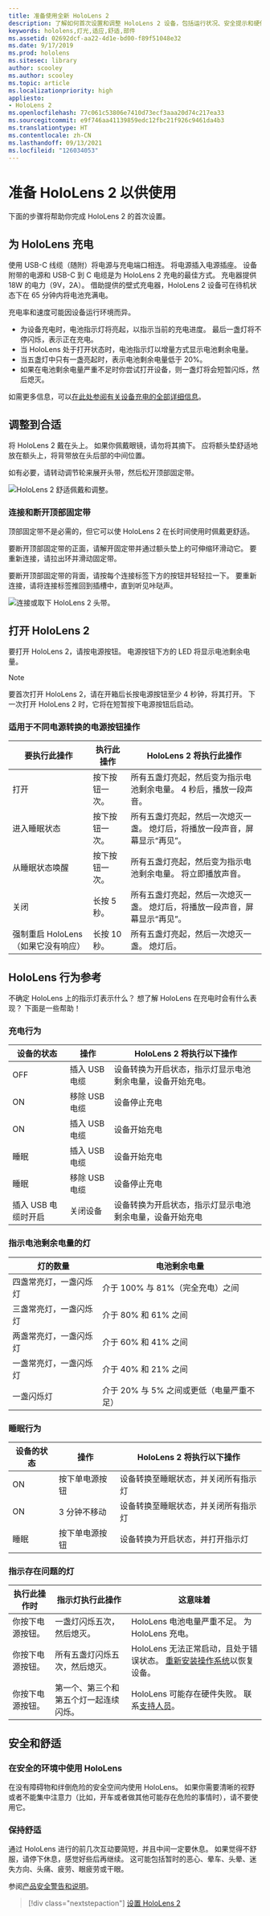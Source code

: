 ```yaml
---
title: 准备使用全新 HoloLens 2
description: 了解如何首次设置和调整 HoloLens 2 设备，包括运行状况、安全提示和硬件指南。
keywords: hololens,灯光,适应,舒适,部件
ms.assetid: 02692dcf-aa22-4d1e-bd00-f89f51048e32
ms.date: 9/17/2019
ms.prod: hololens
ms.sitesec: library
author: scooley
ms.author: scooley
ms.topic: article
ms.localizationpriority: high
appliesto:
- HoloLens 2
ms.openlocfilehash: 77c061c53806e7410d73ecf3aaa20d74c217ea33
ms.sourcegitcommit: e9f746aa41139859edc12fbc21f926c9461da4b3
ms.translationtype: HT
ms.contentlocale: zh-CN
ms.lasthandoff: 09/13/2021
ms.locfileid: "126034053"
---
```

# <a name="get-your-hololens-2-ready-to-use"></a>准备 HoloLens 2 以供使用

下面的步骤将帮助你完成 HoloLens 2 的首次设置。

## <a name="charge-your-hololens"></a>为 HoloLens 充电

使用 USB-C 线缆（随附）将电源与充电端口相连。 将电源插入电源插座。 设备附带的电源和 USB-C 到 C 电缆是为 HoloLens 2 充电的最佳方式。 充电器提供 18W 的电力（9V，2A）。 借助提供的壁式充电器，HoloLens 2 设备可在待机状态下在 65 分钟内将电池充满电。

充电率和速度可能因设备运行环境而异。

- 为设备充电时，电池指示灯将亮起，以指示当前的充电进度。  最后一盏灯将不停闪烁，表示正在充电。
- 当 HoloLens 处于打开状态时，电池指示灯以增量方式显示电池剩余电量。
- 当五盏灯中只有一盏亮起时，表示电池剩余电量低于 20%。
- 如果在电池剩余电量严重不足时你尝试打开设备，则一盏灯将会短暂闪烁，然后熄灭。

如需更多信息，可以[在此处参阅有关设备充电的全部详细信息](hololens2-charging.md#charging-the-device)。 

## <a name="adjust-fit"></a>调整到合适

将 HoloLens 2 戴在头上。 如果你佩戴眼镜，请勿将其摘下。  应将额头垫舒适地放在额头上，将背带放在头后部的中间位置。

如有必要，请转动调节轮来展开头带，然后松开顶部固定带。

![HoloLens 2 舒适佩戴和调整。](images/hololens2-fit.png)

### <a name="attach-and-detach-the-overhead-strap"></a>连接和断开顶部固定带

顶部固定带不是必需的，但它可以使 HoloLens 2 在长时间使用时佩戴更舒适。

要断开顶部固定带的正面，请解开固定带并通过额头垫上的可伸缩环滑动它。 要重新连接，请拉出环并滑动固定带。

要断开顶部固定带的背面，请按每个连接标签下方的按钮并轻轻拉一下。 要重新连接，请将连接标签推回到插槽中，直到听见咔哒声。

![连接或取下 HoloLens 2 头带。](images/hololens2-headstrap.png)

## <a name="turn-on-the-hololens-2"></a>打开 HoloLens 2

要打开 HoloLens 2，请按电源按钮。  电源按钮下方的 LED 将显示电池剩余电量。

> [!NOTE]
> 要首次打开 HoloLens 2，请在开箱后长按电源按钮至少 4 秒钟，将其打开。 下一次打开 HoloLens 2 时，它将在短暂按下电源按钮后启动。

### <a name="power-button-actions-for-different-power-transitions"></a>适用于不同电源转换的电源按钮操作

| 要执行此操作 | 执行此操作 | HoloLens 2 将执行此操作 |
| - | - | - |
| 打开 | 按下按钮一次。 | 所有五盏灯亮起，然后变为指示电池剩余电量。 4 秒后，播放一段声音。 |
| 进入睡眠状态 | 按下按钮一次。 | 所有五盏灯亮起，然后一次熄灭一盏。 熄灯后，将播放一段声音，屏幕显示“再见”。 |
| 从睡眠状态唤醒 | 按下按钮一次。 | 所有五盏灯亮起，然后变为指示电池剩余电量。 将立即播放声音。 |
| 关闭 | 长按 5 秒。 |  所有五盏灯亮起，然后一次熄灭一盏。 熄灯后，将播放一段声音，屏幕显示“再见”。 |
| 强制重启 HoloLens（如果它没有响应） | 长按 10 秒。 | 所有五盏灯亮起，然后一次熄灭一盏。 熄灯后。 |

## <a name="hololens-behavior-reference"></a>HoloLens 行为参考

不确定 HoloLens 上的指示灯表示什么？ 想了解 HoloLens 在充电时会有什么表现？  下面是一些帮助！

### <a name="charging-behavior"></a>充电行为

| 设备的状态 | 操作 | HoloLens 2 将执行以下操作 |
| - | - | - |
| OFF | 插入 USB 电缆 | 设备转换为开启状态，指示灯显示电池剩余电量，设备开始充电。
| ON | 移除 USB 电缆 | 设备停止充电
| ON | 插入 USB 电缆 | 设备开始充电
| 睡眠 | 插入 USB 电缆 | 设备开始充电
| 睡眠 | 移除 USB 电缆 | 设备停止充电
| 插入 USB 电缆时开启 | 关闭设备 | 设备转换为开启状态，指示灯显示电池剩余电量，设备开始充电 |

### <a name="lights-that-indicate-the-battery-level"></a>指示电池剩余电量的灯

| 灯的数量 | 电池剩余电量 |
| - | - |
| 四盏常亮灯，一盏闪烁灯 | 介于 100% 与 81%（完全充电）之间 |
| 三盏常亮灯，一盏闪烁灯 | 介于 80% 和 61% 之间 |
| 两盏常亮灯，一盏闪烁灯 | 介于 60% 和 41% 之间 |
| 一盏常亮灯，一盏闪烁灯 | 介于 40% 和 21% 之间 |
| 一盏闪烁灯 | 介于 20% 与 5% 之间或更低（电量严重不足） |

### <a name="sleep-behavior"></a>睡眠行为

| 设备的状态 | 操作 | HoloLens 2 将执行以下操作 |
| - | - | - |
| ON | 按下单电源按钮 | 设备转换至睡眠状态，并关闭所有指示灯 |
| ON | 3 分钟不移动 | 设备转换至睡眠状态，并关闭所有指示灯 |
| 睡眠 | 按下单电源按钮 | 设备转换为开启状态，并打开指示灯 |

### <a name="lights-to-indicate-problems"></a>指示存在问题的灯

| 执行此操作时 | 指示灯执行此操作 | 这意味着 |
| - | - | - |
| 你按下电源按钮。 | 一盏灯闪烁五次，然后熄灭。 | HoloLens 电池电量严重不足。 为 HoloLens 充电。 |
| 你按下电源按钮。 | 所有五盏灯闪烁五次，然后熄灭。 |  HoloLens 无法正常启动，且处于错误状态。 [重新安装操作系统](hololens-recovery.md)以恢复设备。 |
| 你按下电源按钮。 | 第一个、第三个和第五个灯一起连续闪烁。 |  HoloLens 可能存在硬件失败。 联系[支持人员](https://support.microsoft.com/en-us/supportforbusiness/productselection?sapid=3ec35c62-022f-466b-3a1e-dbbb7b9a55fb)。 |

## <a name="safety-and-comfort"></a>安全和舒适

### <a name="use-hololens-in-safe-surroundings"></a>在安全的环境中使用 HoloLens

在没有障碍物和绊倒危险的安全空间内使用 HoloLens。 如果你需要清晰的视野或者不能集中注意力（比如，开车或者做其他可能存在危险的事情时），请不要使用它。

### <a name="stay-comfortable"></a>保持舒适

通过 HoloLens 进行的前几次互动要简短，并且中间一定要休息。 如果觉得不舒服，请停下休息，感觉好些后再继续。 这可能包括暂时的恶心、晕车、头晕、迷失方向、头痛、疲劳、眼疲劳或干眼。

参阅[产品安全警告和说明](https://support.microsoft.com/help/4558037/product-safety-warnings-and-instructions)。

> [!div class="nextstepaction"]
> [设置 HoloLens 2](hololens2-start.md)

